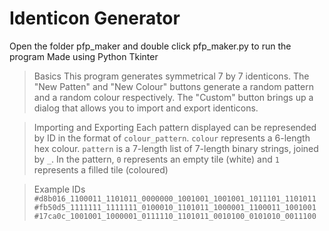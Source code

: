 # Identicon Generator
Open the folder pfp_maker and double click pfp_maker.py to run the program
Made using Python Tkinter

> Basics
This program generates symmetrical 7 by 7 identicons.
The "New Patten" and "New Colour" buttons generate a random pattern and a random colour respectively.
The "Custom" button brings up a dialog that allows you to import and export identicons.

> Importing and Exporting
Each pattern displayed can be represended by ID in the format of `colour_pattern`.
`colour` represents a 6-length hex colour.
`pattern` is a 7-length list of 7-length binary strings, joined by `_`. 
In the pattern, `0` represents an empty tile (white) and `1` represents a filled tile (coloured)

> Example IDs
`#d8b016_1100011_1101011_0000000_1001001_1001001_1011101_1101011`
`#fb50d5_1111111_1111111_0100010_1101011_1000001_1100011_1001001`
`#17ca0c_1001001_1000001_0111110_1101011_0010100_0101010_0011100`
